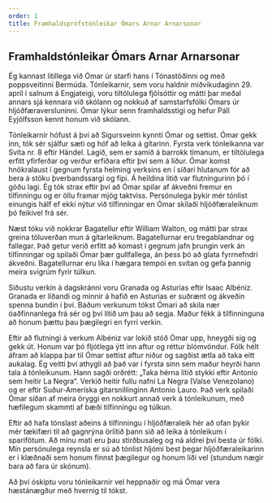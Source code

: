 ```yaml
---
order: 1
title: Framhaldsprófstónleikar Ómars Arnar Arnarsonar
---
```


## Framhaldstónleikar Ómars Arnar Arnarsonar

Ég kannast lítillega við Ómar úr starfi hans í Tónastöðinni og með poppsveitinni Bermúda. Tónleikarnir, sem voru haldnir miðvikudaginn 29. apríl í salnum á Engjateigi, voru tiltölulega fjölsóttir og mátti þar meðal annars sjá kennara við skólann og nokkuð af samstarfsfólki Ómars úr hljóðfæraversluninni. Ómar lýkur senn framhaldsstigi og hefur Páll Eyjólfsson kennt honum við skólann.

Tónleikarnir hófust á því að Sigursveinn kynnti Ómar og settist. Ómar gekk inn, tók sér sjálfur sæti og hóf að leika á gítarinn. Fyrsta verk tónleikanna var Svíta nr. 8 eftir Händel. Lagið, sem er samið á barrokk tímanum, er tiltölulega erfitt yfirferðar og verður erfiðara eftir því sem á líður. Ómar komst hnökralaust í gegnum fyrsta helming verksins en í síðari hlutanum fór að bera á stöku þverbandssargi og fipi. Á heildina litið var flutningurinn þó í góðu lagi.
Ég tók strax eftir því að Ómar spilar af ákveðni fremur en tilfinningu og er öllu framar mjög taktviss. Persónulega þykir mér tónlist einungis hálf ef ekki nýtur við tilfinningar en Ómar skilaði hljóðfæraleiknum þó feikivel frá sér.

Næst tóku við nokkrar Bagatellur eftir William Walton, og mátti þar strax greina töluverðan mun á gítarleiknum. Bagatellurnar eru tregablandnar og fallegar. Það getur verið erfitt að komast í gegnum jafn þrungin verk án tilfinningar og spilaði Ómar þær gullfallega, án þess þó að glata fyrrnefndri ákveðni. Bagatellurnar eru líka í hægara tempói en svítan og gefa þannig meira svigrúm fyrir túlkun.

Síðustu verkin á dagskránni voru Granada og Asturias eftir Isaac Albéniz. Granada er líðandi og minnir á hafið en Asturias er suðrænt og ákveðin spenna bundin í því. Báðum verkunum tókst Ómari að skila nær óaðfinnanlega frá sér og því lítið um þau að segja. Maður fékk á tilfinninguna að honum þættu þau þægilegri en fyrri verkin.

Eftir að flutningi á verkum Albéniz var lokið stóð Ómar upp, hneygði sig og gekk út. Honum var þó fljótlega ýtt inn aftur og réttur blómvöndur. Fólk hélt áfram að klappa þar til Ómar settist aftur niður og sagðist ætla að taka eitt aukalag. Ég veitti því athygli að það var í fyrsta sinn sem maður heyrði hann tala á tónleikunum. Hann sagði orðrétt: „Taka hérna lítið stykki eftir Antonio sem heitir La Negra“. Verkið heitir fullu nafni La Negra (Valse Venezolano) og er eftir Suður-Ameríska gítarsnillinginn Antonio Lauro. Það verk spilaði Ómar síðan af meira öryggi en nokkurt annað verk á tónleikunum, með hæfilegum skammti af bæði tilfinningu og túlkun.

Eftir að hafa tönslast aðeins á tilfinningu í hljóðfæraleik hér að ofan þykir mér tækifæri til að gagnrýna örlítið þann sið að leika á tónleikum í sparifötum. Að mínu mati eru þau stirðbusaleg og ná aldrei því besta úr fólki. Mín persónulega reynsla er sú að tónlist hljómi best þegar hljóðfæraleikarinn er í klæðnaði sem honum finnst þægilegur og honum líði vel (stundum nægir bara að fara úr skónum).

Að því óskiptu voru tónleikarnir vel heppnaðir og má Ómar vera hæstánægður með hvernig til tókst.
